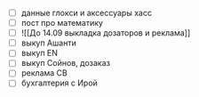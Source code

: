  - [ ] данные глокси и аксессуары хасс
- [ ] пост про математику
- [ ] ![[До 14.09 выкладка дозаторов и реклама]]
- [ ] выкуп Ашанти
- [ ] выкуп ЕN
- [ ] выкуп Сойнов, дозаказ
- [ ] реклама СВ
- [ ] бухгалтерия с Ирой